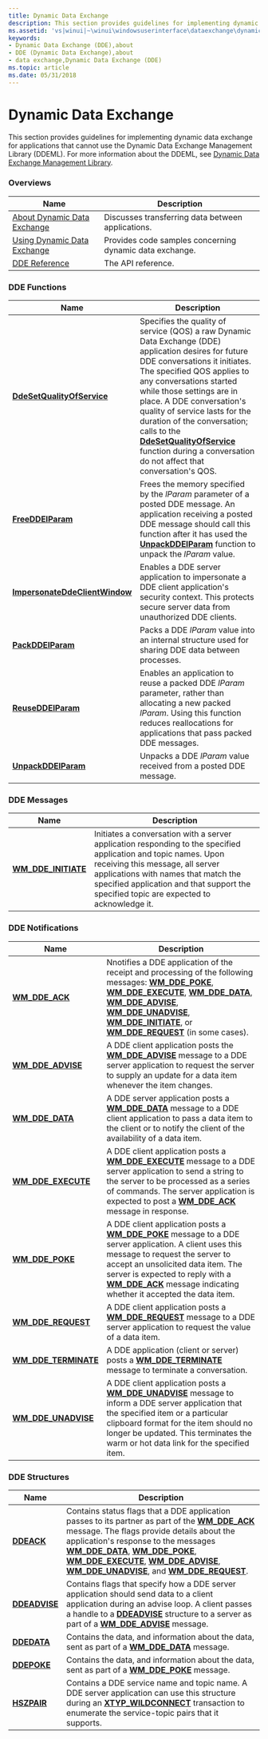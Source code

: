 ```yaml
---
title: Dynamic Data Exchange
description: This section provides guidelines for implementing dynamic data exchange for applications that cannot use the Dynamic Data Exchange Management Library (DDEML).
ms.assetid: 'vs|winui|~\winui\windowsuserinterface\dataexchange\dynamicdataexchange.htm'
keywords:
- Dynamic Data Exchange (DDE),about
- DDE (Dynamic Data Exchange),about
- data exchange,Dynamic Data Exchange (DDE)
ms.topic: article
ms.date: 05/31/2018
---
```


# Dynamic Data Exchange

This section provides guidelines for implementing dynamic data exchange for applications that cannot use the Dynamic Data Exchange Management Library (DDEML). For more information about the DDEML, see [Dynamic Data Exchange Management Library](dynamic-data-exchange-management-library.md).

### Overviews



| Name                                                           | Description                                                        |
|----------------------------------------------------------------|--------------------------------------------------------------------|
| [About Dynamic Data Exchange](about-dynamic-data-exchange.md) | Discusses transferring data between applications.<br/>       |
| [Using Dynamic Data Exchange](using-dynamic-data-exchange.md) | Provides code samples concerning dynamic data exchange.<br/> |
| [DDE Reference](dynamic-data-exchange-reference.md)           | The API reference.<br/>                                      |



 

### DDE Functions



| Name                                                             | Description                                                                                                                                                                                                                                                                                                                                                                                                                                                                   |
|------------------------------------------------------------------|-------------------------------------------------------------------------------------------------------------------------------------------------------------------------------------------------------------------------------------------------------------------------------------------------------------------------------------------------------------------------------------------------------------------------------------------------------------------------------|
| [**DdeSetQualityOfService**](/windows/desktop/api/Dde/nf-dde-ddesetqualityofservice)         | Specifies the quality of service (QOS) a raw Dynamic Data Exchange (DDE) application desires for future DDE conversations it initiates. The specified QOS applies to any conversations started while those settings are in place. A DDE conversation's quality of service lasts for the duration of the conversation; calls to the [**DdeSetQualityOfService**](/windows/desktop/api/Dde/nf-dde-ddesetqualityofservice) function during a conversation do not affect that conversation's QOS. <br/> |
| [**FreeDDElParam**](/windows/desktop/api/Dde/nf-dde-freeddelparam)                           | Frees the memory specified by the *lParam* parameter of a posted DDE message. An application receiving a posted DDE message should call this function after it has used the [**UnpackDDElParam**](/windows/desktop/api/Dde/nf-dde-unpackddelparam) function to unpack the *lParam* value. <br/>                                                                                                                                                                                                     |
| [**ImpersonateDdeClientWindow**](/windows/desktop/api/Dde/nf-dde-impersonateddeclientwindow) | Enables a DDE server application to impersonate a DDE client application's security context. This protects secure server data from unauthorized DDE clients. <br/>                                                                                                                                                                                                                                                                                                      |
| [**PackDDElParam**](/windows/desktop/api/Dde/nf-dde-packddelparam)                           | Packs a DDE *lParam* value into an internal structure used for sharing DDE data between processes.<br/>                                                                                                                                                                                                                                                                                                                                                                 |
| [**ReuseDDElParam**](/windows/desktop/api/Dde/nf-dde-reuseddelparam)                         | Enables an application to reuse a packed DDE *lParam* parameter, rather than allocating a new packed *lParam*. Using this function reduces reallocations for applications that pass packed DDE messages. <br/>                                                                                                                                                                                                                                                          |
| [**UnpackDDElParam**](/windows/desktop/api/Dde/nf-dde-unpackddelparam)                       | Unpacks a DDE *lParam* value received from a posted DDE message. <br/>                                                                                                                                                                                                                                                                                                                                                                                                  |



 

### DDE Messages



| Name                                         | Description                                                                                                                                                                                                                                                                                      |
|----------------------------------------------|--------------------------------------------------------------------------------------------------------------------------------------------------------------------------------------------------------------------------------------------------------------------------------------------------|
| [**WM\_DDE\_INITIATE**](wm-dde-initiate.md) | Initiates a conversation with a server application responding to the specified application and topic names. Upon receiving this message, all server applications with names that match the specified application and that support the specified topic are expected to acknowledge it.<br/> |



 

### DDE Notifications



| Name                                           | Description                                                                                                                                                                                                                                                                                                                                                                                                                   |
|------------------------------------------------|-------------------------------------------------------------------------------------------------------------------------------------------------------------------------------------------------------------------------------------------------------------------------------------------------------------------------------------------------------------------------------------------------------------------------------|
| [**WM\_DDE\_ACK**](wm-dde-ack.md)             | Nnotifies a DDE application of the receipt and processing of the following messages: [**WM\_DDE\_POKE**](wm-dde-poke.md), [**WM\_DDE\_EXECUTE**](wm-dde-execute.md), [**WM\_DDE\_DATA**](wm-dde-data.md), [**WM\_DDE\_ADVISE**](wm-dde-advise.md), [**WM\_DDE\_UNADVISE**](wm-dde-unadvise.md), [**WM\_DDE\_INITIATE**](wm-dde-initiate.md), or [**WM\_DDE\_REQUEST**](wm-dde-request.md) (in some cases). <br/> |
| [**WM\_DDE\_ADVISE**](wm-dde-advise.md)       | A DDE client application posts the [**WM\_DDE\_ADVISE**](wm-dde-advise.md) message to a DDE server application to request the server to supply an update for a data item whenever the item changes. <br/>                                                                                                                                                                                                              |
| [**WM\_DDE\_DATA**](wm-dde-data.md)           | A DDE server application posts a [**WM\_DDE\_DATA**](wm-dde-data.md) message to a DDE client application to pass a data item to the client or to notify the client of the availability of a data item. <br/>                                                                                                                                                                                                           |
| [**WM\_DDE\_EXECUTE**](wm-dde-execute.md)     | A DDE client application posts a [**WM\_DDE\_EXECUTE**](wm-dde-execute.md) message to a DDE server application to send a string to the server to be processed as a series of commands. The server application is expected to post a [**WM\_DDE\_ACK**](wm-dde-ack.md) message in response. <br/>                                                                                                                      |
| [**WM\_DDE\_POKE**](wm-dde-poke.md)           | A DDE client application posts a [**WM\_DDE\_POKE**](wm-dde-poke.md) message to a DDE server application. A client uses this message to request the server to accept an unsolicited data item. The server is expected to reply with a [**WM\_DDE\_ACK**](wm-dde-ack.md) message indicating whether it accepted the data item. <br/>                                                                                   |
| [**WM\_DDE\_REQUEST**](wm-dde-request.md)     | A DDE client application posts a [**WM\_DDE\_REQUEST**](wm-dde-request.md) message to a DDE server application to request the value of a data item. <br/>                                                                                                                                                                                                                                                              |
| [**WM\_DDE\_TERMINATE**](wm-dde-terminate.md) | A DDE application (client or server) posts a [**WM\_DDE\_TERMINATE**](wm-dde-terminate.md) message to terminate a conversation. <br/>                                                                                                                                                                                                                                                                                  |
| [**WM\_DDE\_UNADVISE**](wm-dde-unadvise.md)   | A DDE client application posts a [**WM\_DDE\_UNADVISE**](wm-dde-unadvise.md) message to inform a DDE server application that the specified item or a particular clipboard format for the item should no longer be updated. This terminates the warm or hot data link for the specified item. <br/>                                                                                                                     |



 

### DDE Structures



| Name                           | Description                                                                                                                                                                                                                                                                                                                                                                                                                                                                          |
|--------------------------------|--------------------------------------------------------------------------------------------------------------------------------------------------------------------------------------------------------------------------------------------------------------------------------------------------------------------------------------------------------------------------------------------------------------------------------------------------------------------------------------|
| [**DDEACK**](/windows/desktop/api/Dde/ns-dde-ddeack)       | Contains status flags that a DDE application passes to its partner as part of the [**WM\_DDE\_ACK**](wm-dde-ack.md) message. The flags provide details about the application's response to the messages [**WM\_DDE\_DATA**](wm-dde-data.md), [**WM\_DDE\_POKE**](wm-dde-poke.md), [**WM\_DDE\_EXECUTE**](wm-dde-execute.md), [**WM\_DDE\_ADVISE**](wm-dde-advise.md), [**WM\_DDE\_UNADVISE**](wm-dde-unadvise.md), and [**WM\_DDE\_REQUEST**](wm-dde-request.md). <br/> |
| [**DDEADVISE**](/windows/desktop/api/Dde/ns-dde-ddeadvise) | Contains flags that specify how a DDE server application should send data to a client application during an advise loop. A client passes a handle to a [**DDEADVISE**](/windows/desktop/api/Dde/ns-dde-ddeadvise) structure to a server as part of a [**WM\_DDE\_ADVISE**](wm-dde-advise.md) message. <br/>                                                                                                                                                                                               |
| [**DDEDATA**](/windows/desktop/api/Dde/ns-dde-ddedata)     | Contains the data, and information about the data, sent as part of a [**WM\_DDE\_DATA**](wm-dde-data.md) message. <br/>                                                                                                                                                                                                                                                                                                                                                       |
| [**DDEPOKE**](/windows/desktop/api/Dde/ns-dde-ddepoke)     | Contains the data, and information about the data, sent as part of a [**WM\_DDE\_POKE**](wm-dde-poke.md) message. <br/>                                                                                                                                                                                                                                                                                                                                                       |
| [**HSZPAIR**](/windows/win32/api/ddeml/ns-ddeml-hszpair)     | Contains a DDE service name and topic name. A DDE server application can use this structure during an [**XTYP\_WILDCONNECT**](xtyp-wildconnect.md) transaction to enumerate the service-topic pairs that it supports. <br/>                                                                                                                                                                                                                                                   |



 

 

 





